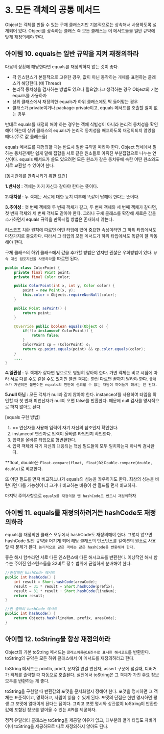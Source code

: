 # 3. 모든 객체의 공통 메서드
Object는 객체를 만들 수 있는 구체 클래스지만 기본적으로는 상속해서 사용하도록 설계되어 있다. Object를 상속하는 클래스 즉 모든 클래스는 이 메서드들을 일반 규약에 맞게 재정의해야 한다.

## 아이템 10. equals는 일반 규약을 지켜 재정의하라
다음의 상황에 해당한다면 equals를 재정의하지 않는 것이 좋다.
* 각 인스턴스가 본질적으로 고유한 경우, 값이 아닌 동작하는 개체를 표현하는 클래스가 해당한다.(예 Thread)
* 논리적 동치성을 검사하는 방법도 있으나 필요없다고 생각하는 경우 Object의 기본 equals를 사용하자
* 상위 클래스에서 재정의한 equals가 하위 클래스에도 딱 들어맞는 경우
* 클래스가 private이거나 package-private이고, equals 메서드를 호출할 일이 없는 경우

반대로 equals를 재정의 해야 하는 경우는 객체 식별성이 아니라 논리적 동치성을 확인해야 하는데 상위 클래스의 equals가 논리적 동치성을 배교하도록 재정의되지 않았을 때다.(주로 값 클래스들)

equals 메서드를 재정의할 때는 반드시 일반 규약을 따라야 한다. Object 명세에서 말하는 동치관계란 쉽게 말해 집합을 서로 같은 원소들로 이뤄진 부분집합으로 나누는 연산이다. equals 메서드가 쓸모 있으려면 모든 원소가 같은 동치류에 속한 어떤 원소와도 서로 교환할 수 있어야 한다.

[동치관계를 만족시키기 위한 요건]

__1.반사성__ : 객체는 자기 자신과 같아야 한다는 뜻이다.

__2.대치성__ : 두 객체는 서로에 대한 동치 여부에 똑같이 답해야 한다는 뜻이다.

__3.추이성__ : 첫 번째 객체와 두 번째 객체가 같고, 두 번째 객체와 세 번째 객체가 같다면, 첫 번째 객체와 세 번째 객체도 같아야 한다. 그러나 구체 클래스를 확장해 새로운 값을 추가하면서 equals 규약을 만족시킬 방법은 존재하지 않는다.

리스코프 치환 원칙에 따르면 어떤 타입에 있어 중요한 속성이라면 그 하위 타입에서도 마찬가지로 중요하다. 따라서 그 타입의 모든 메서드가 하위 타입에서도 똑같이 잘 작동해야 한다.

구체 클래스의 하위 클래스에서 값을 추가할 방법은 없지만 괜찮은 우회방법이 있다. `상속 대신 컴포지션을 사용하라`를 따르면 된다.

```java
public class ColorPoint {
    private final Point point;
    private final Color color;

    public ColorPoint(int x, int y, Color color) {
        point = new Point(x, y);
        this.color = Objects.requireNonNull(color);
    }

    public Point asPoint() {
        return point;
    }

    @Override public boolean equals(Object o) {
        if(!(o instanceof ColorPoint)) {
            return false;
        }
        ColorPoint cp = (ColorPoint) o;
        return cp.point.equals(point) && cp.color.equals(color);
    }
    ....
}
```

__4.일관성__ : 두 객체가 같다면 앞으로도 영원히 같아야 한다. 가변 객체는 비교 시점에 따라 서로 다를 수도 같을 수도 있지만 불변 객체는 한번 다르면 끝까지 달라야 한다. `클래스가 가변이든 불변이든 equals의 판단에 신뢰할 수 없는 자원이 끼어들게 해서는 안 된다.`

__5.null 아님__ : 모든 객체가 null과 같지 않아야 한다. instanceof를 사용하여 타입을 확인할 때 첫 번째 피연산자가 null이 오면 false를 반환한다. 때문에 null 검사를 명시적으로 하지 않아도 된다.

[equals 구현 방법]
1. == 연산자를 사용해 입력이 자기 자신의 참조인지 확인한다.
2. instanceof 연산자로 입력이 올바른 타입인지 확인한다.
3. 입력을 올바른 타입으로 형변환한다.
3. 입력 객체와 자기 자신의 대응되는 핵심 필드들이 모두 일치하는지 하나씩 검사한다.

**float, double은 `Float.compare(float, float)`와 `Double.compare(double, double)`로 비교한다.

또 어떤 필드를 먼저 비교하느냐가 equals의 성능을 좌우하기도 한다. 최상의 성능을 바란다면 다를 가능성이 더 크거나 비교하는 비용이 싼 필드를 먼저 비교하자.

마지막 주의사항으로 `equals를 재정의할 땐 hashCode도 반드시 재정의`하자 

## 아이템 11. equals를 재정의하려거든 hashCode도 재정의하라
equals를 재정의한 클래스 모두에서 hashCode도 재정의해야 한다. 그렇지 않으면 hashCode 일반 규약을 어기게 되어 해당 클래스의 인스턴스를 컬렉션의 원소로 사용할 때 문제가 된다. `논리적으로 같은 객체는 같은 hashCode를 반환해야 한다.`

좋은 해시 함수라면 서로 다른 인스턴스에 다른 해시코드를 반환한다. 이상적인 해시 함수는 주어진 인스턴스들을 32비트 정수 범위에 균일하게 분배해야 한다.

```java
//전형적인 hashCode 메서드
public int hashCode() {
    int result = Short.hashCode(areaCode);
    result = 31 * result + Short.hashCode(prefix);
    result = 31 * result + Short.hashCode(lineNum);
    return result;
}

//한 줄짜리 hashCode 메서드
public int hashCode() {
    return Objects.hash(lineNum, prefix, areaCode);
}
```

## 아이템 12. toString을 항상 재정의하라
Object의 기본 toString 메서드는 `클래스이름@16진수로 표시한 해시코드`를 반환한다. toString의 규약은 모든 하위 클래스에서 이 메서드를 재정의하라고 한다.

toString 메서드는 println, printf, 문자열 연결 연산자, assert 구문에 넘길때, 디버거가 객체를 출력할 때 자동으로 호출된다. 실전에서 toString은 그 객체가 가진 주요 정보 모두를 반환하는 게 좋다.

toString을 구현할 때 반환값의 포맷을 문서화할지 정해야 한다. 포맷을 명시하면 그 객체는 표준적이고, 명확하고, 사람이 읽을 수 있게 된다. 포맷의 단점은 한번 명시하면 평생 그 포맷에 얽매이게 된다는 점이다. 그리고 포맷 명시와 상관없이 toString이 반환한 값에 포함된 정보를 얻어올 수 있는 API를 제공하자.

정적 유틸리티 클래스는 toString을 제공할 이유가 없고, 대부분의 열거 타입도 자바가 이미 toString을 제공하므로 따로 재정의하지 않아도 된다.